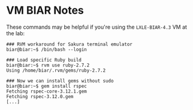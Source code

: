 VM BIAR Notes
========

These commands may be helpful if you're using the `LXLE-BIAR-4.3` VM at the lab:

```
### RVM workaround for Sakura terminal emulator
biar@biar:~$ /bin/bash --login

### Load specific Ruby build
biar@biar:~$ rvm use ruby-2.7.2
Using /home/biar/.rvm/gems/ruby-2.7.2

### Now we can install gems without sudo
biar@biar:~$ gem install rspec
Fetching rspec-core-3.12.1.gem
Fetching rspec-3.12.0.gem
[...]
```